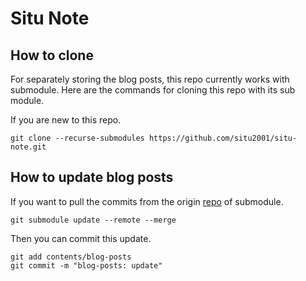 # Situ Note

## How to clone

For separately storing the blog posts, this repo currently works with submodule. Here are the commands for cloning this repo with its sub module.

If you are new to this repo.

```shell
git clone --recurse-submodules https://github.com/situ2001/situ-note.git
```

## How to update blog posts

If you want to pull the commits from the origin [repo](https://github.com/situ2001/blog-posts) of submodule.

```shell
git submodule update --remote --merge
```

Then you can commit this update.

```shell
git add contents/blog-posts
git commit -m "blog-posts: update"
```
